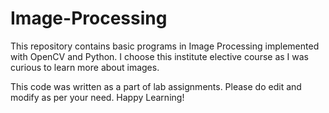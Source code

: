 # Image-Processing
This repository contains basic programs in Image Processing implemented with OpenCV and Python. I choose this institute elective course as I was curious to learn more about images.

This code was written as a part of lab assignments. Please do edit and modify as per your need. Happy Learning!
